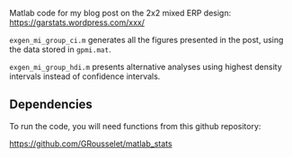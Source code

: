 Matlab code for my blog post on the 2x2 mixed ERP design:
<https://garstats.wordpress.com/xxx/>

`exgen_mi_group_ci.m` generates all the figures presented in the post, using the data stored in `gpmi.mat`. 

`exgen_mi_group_hdi.m` presents alternative analyses using highest density intervals instead of confidence intervals.

## Dependencies
To run the code, you will need functions from this github repository:

<https://github.com/GRousselet/matlab_stats>